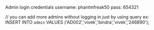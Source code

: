Admin login credentials
username: phantmfreak50
pass: 654321

// you can add more admins without logging in just by using query ex:
INSERT INTO `admin` VALUES ('AD002','vivek','bindra','vivek','246890');

